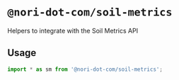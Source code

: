 # `@nori-dot-com/soil-metrics`

Helpers to integrate with the Soil Metrics API

## Usage

```ts
import * as sm from '@nori-dot-com/soil-metrics';
```
